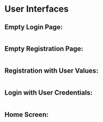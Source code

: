 # User Interfaces

## Empty Login Page:
![]()

## Empty Registration Page:
![]()

## Registration with User Values:
![]()

## Login with User Credentials:
![]()

## Home Screen:
![]()
